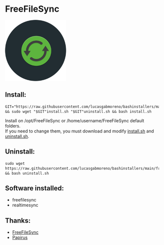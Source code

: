 # FreeFileSync
<img src="preview.svg" width="200">

## Install:
```
GIT="https://raw.githubusercontent.com/lucasgabmoreno/bashinstallers/main/freefilesync/" && sudo wget "$GIT"install.sh "$GIT"uninstall.sh && bash install.sh
```
Install on /opt/FreeFileSync or /home/username/FreeFileSync default folders.<br> 
If you need to change them, you must download and modify [install.sh](install.sh) and [uninstall.sh](uninstall.sh).

## Uninstall:
```
sudo wget https://raw.githubusercontent.com/lucasgabmoreno/bashinstallers/main/freefilesync/uninstall.sh && bash uninstall.sh
```

## Software installed:
* freefilesync
* realtimesync

## Thanks:
* [FreeFileSync](https://freefilesync.org/download.php)
* [Papirus](https://github.com/PapirusDevelopmentTeam)

